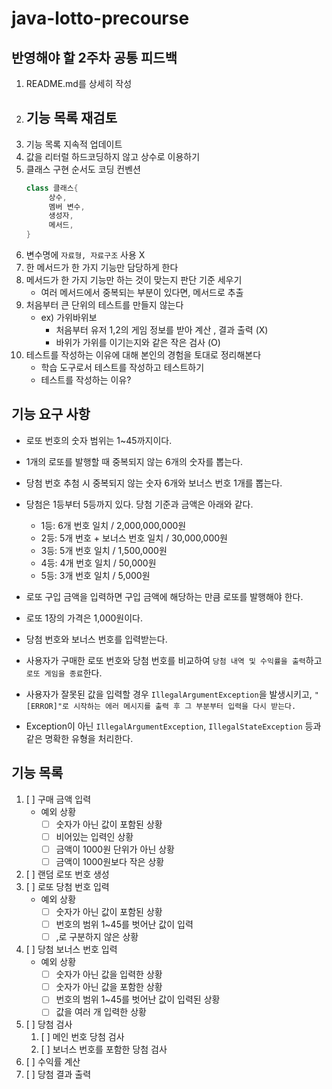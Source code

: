 # java-lotto-precourse

## 반영해야 할 2주차 공통 피드백
1. README.md를 상세히 작성
2. 기능 목록 재검토
   - 
3. 기능 목록 지속적 업데이트
4. 값을 리터럴 하드코딩하지 않고 상수로 이용하기
5. 클래스 구현 순서도 코딩 컨벤션
   ```java
   class 클래스{
        상수,
        멤버 변수,
        생성자,
        메서드,
   }
   ```
6. 변수명에 ```자료형, 자료구조``` 사용 X
7. 한 메서드가 한 가지 기능만 담당하게 한다
8. 메서드가 한 가지 기능만 하는 것이 맞는지 판단 기준 세우기
   - 여러 메서드에서 중복되는 부분이 있다면, 메서드로 추출
9. 처음부터 큰 단위의 테스트를 만들지 않는다
   - ex) 가위바위보
     - 처음부터 유저 1,2의 게임 정보를 받아 계산 , 결과 출력 (X)
     - 바위가 가위를 이기는지와 같은 작은 검사 (O)
10. 테스트를 작성하는 이유에 대해 본인의 경험을 토대로 정리해본다
    - 학습 도구로서 테스트를 작성하고 테스트하기
    - 테스트를 작성하는 이유?

## 기능 요구 사항
- 로또 번호의 숫자 범위는 1~45까지이다. 
- 1개의 로또를 발행할 때 중복되지 않는 6개의 숫자를 뽑는다. 
- 당첨 번호 추첨 시 중복되지 않는 숫자 6개와 보너스 번호 1개를 뽑는다. 
- 당첨은 1등부터 5등까지 있다. 당첨 기준과 금액은 아래와 같다. 
  - 1등: 6개 번호 일치 / 2,000,000,000원 
  - 2등: 5개 번호 + 보너스 번호 일치 / 30,000,000원
  - 3등: 5개 번호 일치 / 1,500,000원
  - 4등: 4개 번호 일치 / 50,000원
  - 5등: 3개 번호 일치 / 5,000원

- 로또 구입 금액을 입력하면 구입 금액에 해당하는 만큼 로또를 발행해야 한다. 
- 로또 1장의 가격은 1,000원이다. 
- 당첨 번호와 보너스 번호를 입력받는다. 
- 사용자가 구매한 로또 번호와 당첨 번호를 비교하여 ```당첨 내역 및 수익률을 출력```하고 ```로또 게임을 종료```한다. 
- 사용자가 잘못된 값을 입력할 경우 ```IllegalArgumentException```을 발생시키고, ```"[ERROR]"로 시작하는 에러 메시지를 출력 후 그 부분부터 입력을 다시 받는다.``` 
- Exception이 아닌 ```IllegalArgumentException```, ```IllegalStateException``` 등과 같은 명확한 유형을 처리한다.

## 기능 목록
1. [ ] 구매 금액 입력
   - 예외 상황
     - [ ] 숫자가 아닌 값이 포함된 상황
     - [ ] 비어있는 입력인 상황
     - [ ] 금액이 1000원 단위가 아닌 상황
     - [ ] 금액이 1000원보다 작은 상황
2. [ ] 랜덤 로또 번호 생성
3. [ ] 로또 당첨 번호 입력
   - 예외 상황
     - [ ] 숫자가 아닌 값이 포함된 상황
     - [ ] 번호의 범위 1~45를 벗어난 값이 입력
     - [ ] ,로 구분하지 않은 상황
4. [ ] 당첨 보너스 번호 입력
   - 예외 상황
     - [ ] 숫자가 아닌 값을 입력한 상황
     - [ ] 숫자가 아닌 값을 포함한 상황
     - [ ] 번호의 범위 1~45를 벗어난 값이 입력된 상황
     - [ ] 값을 여러 개 입력한 상황
5. [ ] 당첨 검사
   1. [ ] 메인 번호 당첨 검사
   2. [ ] 보너스 번호를 포함한 당첨 검사
6. [ ] 수익률 계산
7. [ ] 당첨 결과 출력
